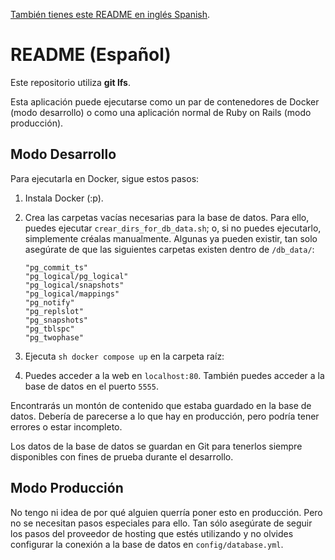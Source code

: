 [También tienes este README en inglés Spanish](README.md).

# README (Español)
Este repositorio utiliza **git lfs**.

Esta aplicación puede ejecutarse como un par de contenedores de Docker (modo desarrollo) o como una aplicación normal de Ruby on Rails (modo producción).  

## Modo Desarrollo  

Para ejecutarla en Docker, sigue estos pasos:  

1. Instala Docker (:p).  

2. Crea las carpetas vacías necesarias para la base de datos. Para ello, puedes ejecutar `crear_dirs_for_db_data.sh`; o, si no puedes ejecutarlo, simplemente créalas manualmente. Algunas ya pueden existir, tan solo asegúrate de que las siguientes carpetas existen dentro de `/db_data/`:  
    ```  
    "pg_commit_ts"
    "pg_logical/pg_logical"
    "pg_logical/snapshots"
    "pg_logical/mappings"
    "pg_notify"
    "pg_replslot"
    "pg_snapshots"
    "pg_tblspc"
    "pg_twophase"
    ```  
3. Ejecuta ```sh docker compose up```  en la carpeta raíz:  

4. Puedes acceder a la web en `localhost:80`. También puedes acceder a la base de datos en el puerto `5555`.  

Encontrarás un montón de contenido que estaba guardado en la base de datos. Debería de parecerse a lo que hay en producción, pero podría tener errores o estar incompleto.

Los datos de la base de datos se guardan en Git para tenerlos siempre disponibles con fines de prueba durante el desarrollo.  

## Modo Producción  

No tengo ni idea de por qué alguien querría poner esto en producción. Pero no se necesitan pasos especiales para ello. Tan sólo asegúrate de seguir los pasos del proveedor de hosting que estés utilizando y no olvides configurar la conexión a la base de datos en `config/database.yml`.







